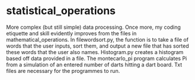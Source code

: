# statistical_operations
More complex (but still simple) data processing. Once more, my coding etiquette and skill evidently improves from the files in mathematical_operations. In filewordsort.py, the function is to take a file of words that the user inputs, sort them, and output a new file that has sorted these words that the user also names.
Histogram.py creates a histogram based off data provided in a file. The montecarlo_pi program calculates Pi from a simulation of an entered number of darts hitting a dart board.
Txt files are necessary for the programmes to run.
